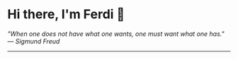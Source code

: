 <h1>Hi there, I'm Ferdi 👋</h1>

<p><em>
  "When one does not have what one wants, one must want what one has." — Sigmund Freud
</em></p>

---

